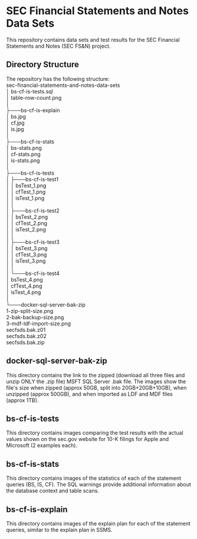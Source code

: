 # SEC Financial Statements and Notes Data Sets
  
This repository contains data sets and test results for the SEC Financial Statements and Notes (SEC FS&N) project.

## Directory Structure

The repository has the following structure:  
sec-financial-statements-and-notes-data-sets  
│   bs-cf-is-tests.sql  
│   table-row-count.png  
│  
├───bs-cf-is-explain  
│       bs.jpg  
│       cf.jpg  
│       is.jpg  
│  
├───bs-cf-is-stats  
│       bs-stats.png  
│       cf-stats.png  
│       is-stats.png  
│  
├───bs-cf-is-tests  
│   ├───bs-cf-is-test1  
│   │       bsTest_1.png  
│   │       cfTest_1.png  
│   │       isTest_1.png  
│   │  
│   ├───bs-cf-is-test2  
│   │       bsTest_2.png  
│   │       cfTest_2.png  
│   │       isTest_2.png  
│   │  
│   ├───bs-cf-is-test3  
│   │       bsTest_3.png  
│   │       cfTest_3.png  
│   │       isTest_3.png  
│   │  
│   └───bs-cf-is-test4  
│           bsTest_4.png  
│           cfTest_4.png  
│           isTest_4.png  
│  
└───docker-sql-server-bak-zip  
        1-zip-split-size.png  
        2-bak-backup-size.png  
        3-mdf-ldf-import-size.png  
        secfsds.bak.z01  
        secfsds.bak.z02  
        secfsds.bak.zip  
    
## docker-sql-server-bak-zip
  
This directory contains the link to the zipped (download all three files and unzip ONLY the .zip file) MSFT SQL Server .bak file. The images show the file's size when zipped (approx 50GB, split into 20GB+20GB+10GB), when unzipped (approx 500GB), and when imported as LDF and MDF files (approx 1TB).  
  
## bs-cf-is-tests
  
This directory contains images comparing the test results with the actual values shown on the sec.gov website for 10-K filings for Apple and Microsoft (2 examples each).  
  
## bs-cf-is-stats
  
This directory contains images of the statistics of each of the statement queries (BS, IS, CF). The SQL warnings provide additional information about the database context and table scans.  
  
## bs-cf-is-explain
  
This directory contains images of the explain plan for each of the statement queries, similar to the explain plan in SSMS.  
